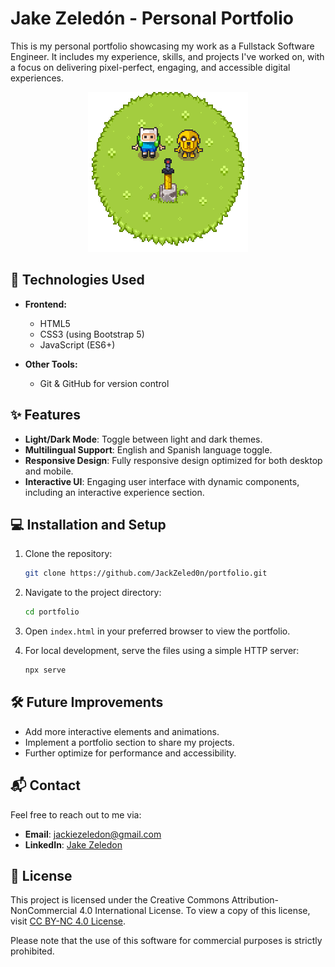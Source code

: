 
# Jake Zeledón - Personal Portfolio

This is my personal portfolio showcasing my work as a Fullstack Software Engineer. It includes my experience, skills, and projects I've worked on, with a focus on delivering pixel-perfect, engaging, and accessible digital experiences.

<div align="center">
  <img src="./img/Finn&Jake.gif" alt="Finn & Jake">
</div>


## 🚀 Technologies Used

- **Frontend:**
  - HTML5
  - CSS3 (using Bootstrap 5)
  - JavaScript (ES6+)

- **Other Tools:**
  - Git & GitHub for version control

## ✨ Features

- **Light/Dark Mode**: Toggle between light and dark themes.
- **Multilingual Support**: English and Spanish language toggle.
- **Responsive Design**: Fully responsive design optimized for both desktop and mobile.
- **Interactive UI**: Engaging user interface with dynamic components, including an interactive experience section.

## 💻 Installation and Setup

1. Clone the repository:

   ```bash
   git clone https://github.com/JackZeled0n/portfolio.git
   ```

2. Navigate to the project directory:

   ```bash
   cd portfolio
   ```

3. Open `index.html` in your preferred browser to view the portfolio.

4. For local development, serve the files using a simple HTTP server:

   ```bash
   npx serve
   ```

## 🛠️ Future Improvements

- Add more interactive elements and animations.
- Implement a portfolio section to share my projects.
- Further optimize for performance and accessibility.

## 📬 Contact

Feel free to reach out to me via:
- **Email**: [jackiezeledon@gmail.com](mailto:jackiezeledon@gmail.com)
- **LinkedIn**: [Jake Zeledon](https://www.linkedin.com/in/jakezeledon/)

## 📄 License

This project is licensed under the Creative Commons Attribution-NonCommercial 4.0 International License. To view a copy of this license, visit [CC BY-NC 4.0 License](https://creativecommons.org/licenses/by-nc/4.0/).

Please note that the use of this software for commercial purposes is strictly prohibited.

